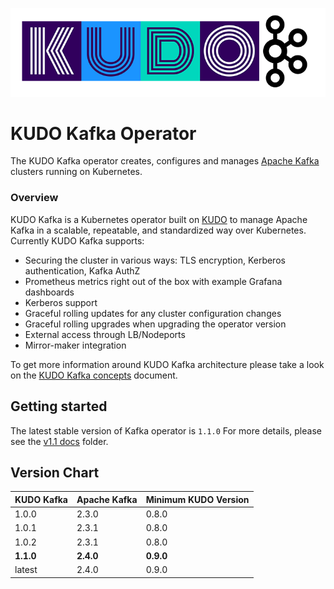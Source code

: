 ![kudo-kafka](./docs/latest/resources/images/kudo-kafka.png)

# KUDO Kafka Operator

The KUDO Kafka operator creates, configures and manages [Apache Kafka](https://kafka.apache.org/) clusters running on Kubernetes.

### Overview

KUDO Kafka is a Kubernetes operator built on [KUDO](kudo.dev) to manage Apache Kafka in a scalable, repeatable, and standardized way over Kubernetes. Currently KUDO Kafka supports:

- Securing the cluster in various ways: TLS encryption, Kerberos authentication, Kafka AuthZ
- Prometheus metrics right out of the box with example Grafana dashboards
- Kerberos support
- Graceful rolling updates for any cluster configuration changes
- Graceful rolling upgrades when upgrading the operator version
- External access through LB/Nodeports
- Mirror-maker integration

To get more information around KUDO Kafka architecture please take a look on the [KUDO Kafka concepts](./docs/latest/concepts.md) document.

## Getting started

The latest stable version of Kafka operator is `1.1.0`
For more details, please see the [v1.1 docs](./docs/v1.1) folder.


## Version Chart

| KUDO Kafka | Apache Kafka | Minimum KUDO Version |
| ---------- | ------------ | -------------------- |
| 1.0.0      | 2.3.0        | 0.8.0                |
| 1.0.1      | 2.3.1        | 0.8.0                |
| 1.0.2      | 2.3.1        | 0.8.0                |
| **1.1.0**  | **2.4.0**    | **0.9.0**            |
| latest     | 2.4.0        | 0.9.0                |

